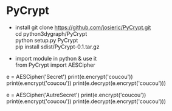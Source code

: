 # PyCrypt

* install
git clone https://github.com/josieric/PyCrypt.git  
cd python3dygraph/PyCrypt  
python setup.py PyCrypt  
pip install sdist/PyCrypt-0.1.tar.gz  

* import module in python & use it  
from PyCrypt import AESCipher

e = AESCipher('Secret')
print(e.encrypt('coucou'))
print(e.encrypt('coucou'))
print(e.decrypt(e.encrypt('coucou')))

e = AESCipher('AutreSecret')
print(e.encrypt('coucou'))
print(e.encrypt('coucou'))
print(e.decrypt(e.encrypt('coucou')))


